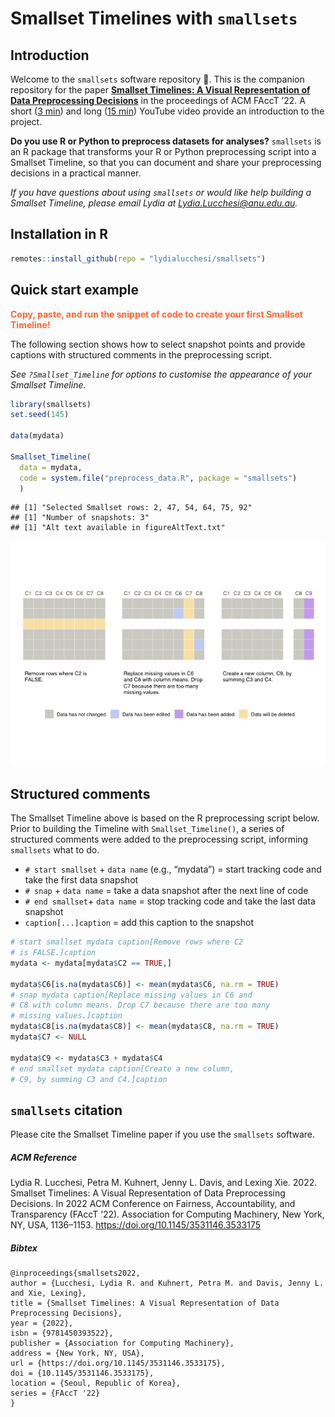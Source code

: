 Smallset Timelines with `smallsets`
================

## Introduction

Welcome to the `smallsets` software repository 👋. This is the companion
repository for the paper [**Smallset Timelines: A Visual Representation
of Data Preprocessing
Decisions**](https://dl.acm.org/doi/abs/10.1145/3531146.3533175) in the
proceedings of ACM FAccT ’22. A short ([3
min](https://www.youtube.com/watch?v=_fpn02h3IUo)) and long ([15
min](https://www.youtube.com/watch?v=I_ksOv6rj1Y)) YouTube video provide
an introduction to the project.

**Do you use R or Python to preprocess datasets for analyses?**
`smallsets` is an R package that transforms your R or Python
preprocessing script into a Smallset Timeline, so that you can document
and share your preprocessing decisions in a practical manner.

*If you have questions about using `smallsets` or would like help
building a Smallset Timeline, please email Lydia at
<Lydia.Lucchesi@anu.edu.au>.*

## Installation in R

``` r
remotes::install_github(repo = "lydialucchesi/smallsets")
```

## Quick start example

<span style="color:#FF6633">**Copy, paste, and run the snippet of code
to create your first Smallset Timeline!**</span>

The following section shows how to select snapshot points and provide
captions with structured comments in the preprocessing script.

*See `?Smallset_Timeline` for options to customise the appearance of
your Smallset Timeline.*

``` r
library(smallsets)
set.seed(145)

data(mydata)

Smallset_Timeline(
  data = mydata,
  code = system.file("preprocess_data.R", package = "smallsets")
  )
```

    ## [1] "Selected Smallset rows: 2, 47, 54, 64, 75, 92"
    ## [1] "Number of snapshots: 3"
    ## [1] "Alt text available in figureAltText.txt"

![](README_files/figure-gfm/unnamed-chunk-2-1.png)<!-- -->

## Structured comments

The Smallset Timeline above is based on the R preprocessing script
below. Prior to building the Timeline with `Smallset_Timeline()`, a
series of structured comments were added to the preprocessing script,
informing `smallsets` what to do.

-   `# start smallset` + `data name` (e.g., “mydata”) = start tracking
    code and take the first data snapshot
-   `# snap` + `data name` = take a data snapshot after the next line of
    code
-   `# end smallset`+ `data name` = stop tracking code and take the last
    data snapshot
-   `caption[...]caption` = add this caption to the snapshot

``` r
# start smallset mydata caption[Remove rows where C2 
# is FALSE.]caption
mydata <- mydata[mydata$C2 == TRUE,]

mydata$C6[is.na(mydata$C6)] <- mean(mydata$C6, na.rm = TRUE)
# snap mydata caption[Replace missing values in C6 and 
# C8 with column means. Drop C7 because there are too many 
# missing values.]caption
mydata$C8[is.na(mydata$C8)] <- mean(mydata$C8, na.rm = TRUE)
mydata$C7 <- NULL

mydata$C9 <- mydata$C3 + mydata$C4
# end smallset mydata caption[Create a new column, 
# C9, by summing C3 and C4.]caption
```

## `smallsets` citation

Please cite the Smallset Timeline paper if you use the `smallsets`
software.

##### ACM Reference

Lydia R. Lucchesi, Petra M. Kuhnert, Jenny L. Davis, and Lexing Xie.
2022. Smallset Timelines: A Visual Representation of Data Preprocessing
Decisions. In 2022 ACM Conference on Fairness, Accountability, and
Transparency (FAccT ’22). Association for Computing Machinery, New York,
NY, USA, 1136–1153. <https://doi.org/10.1145/3531146.3533175>

##### Bibtex

    @inproceedings{smallsets2022, 
    author = {Lucchesi, Lydia R. and Kuhnert, Petra M. and Davis, Jenny L. and Xie, Lexing}, 
    title = {Smallset Timelines: A Visual Representation of Data Preprocessing Decisions}, 
    year = {2022}, 
    isbn = {9781450393522}, 
    publisher = {Association for Computing Machinery}, 
    address = {New York, NY, USA}, 
    url = {https://doi.org/10.1145/3531146.3533175}, 
    doi = {10.1145/3531146.3533175}, 
    location = {Seoul, Republic of Korea}, 
    series = {FAccT '22}
    }
